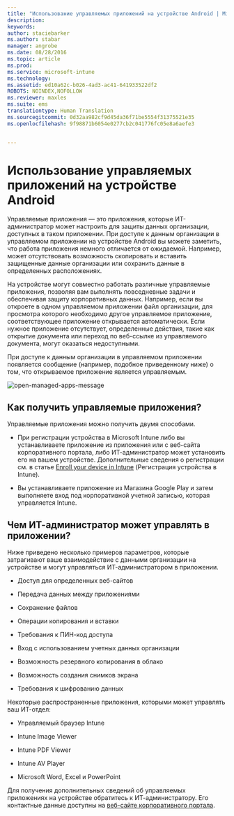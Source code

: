 ```yaml
---
title: "Использование управляемых приложений на устройстве Android | Microsoft Intune"
description: 
keywords: 
author: staciebarker
ms.author: stabar
manager: angrobe
ms.date: 08/28/2016
ms.topic: article
ms.prod: 
ms.service: microsoft-intune
ms.technology: 
ms.assetid: ed10a62c-b026-4ad3-ac41-641933522df2
ROBOTS: NOINDEX,NOFOLLOW
ms.reviewer: maxles
ms.suite: ems
translationtype: Human Translation
ms.sourcegitcommit: 0d32aa982cf9d45da36f71be5554f31375521e35
ms.openlocfilehash: 9f98871b6054e0277cb2c041776fc05e8a6aefe3


---
```



# Использование управляемых приложений на устройстве Android

Управляемые приложения — это приложения, которые ИТ-администратор может настроить для защиты данных организации, доступных в таком приложении. При доступе к данным организации в управляемом приложении на устройстве Android вы можете заметить, что работа приложения немного отличается от ожидаемой. Например, может отсутствовать возможность скопировать и вставить защищенные данные организации или сохранить данные в определенных расположениях.

На устройстве могут совместно работать различные управляемые приложения, позволяя вам выполнять повседневные задачи и обеспечивая защиту корпоративных данных. Например, если вы откроете в одном управляемом приложении файл организации, для просмотра которого необходимо другое управляемое приложение, соответствующее приложение открывается автоматически. Если нужное приложение отсутствует, определенные действия, такие как открытие документа или переход по веб-ссылке из управляемого документа, могут оказаться недоступными.

При доступе к данным организации в управляемом приложении появляется сообщение (например, подобное приведенному ниже) о том, что открываемое приложение является управляемым.

![open-managed-apps-message](./media/managed-apps-message.png)

## Как получить управляемые приложения?
Управляемые приложения можно получить двумя способами.

-   При регистрации устройства в Microsoft Intune либо вы устанавливаете приложение из приложения или с веб-сайта корпоративного портала, либо ИТ-администратор может установить его на вашем устройстве. Дополнительные сведения о регистрации см. в статье [Enroll your device in Intune](enroll-your-device-in-Intune-android.md) (Регистрация устройства в Intune).

-   Вы устанавливаете приложение из Магазина Google Play и затем выполняете вход под корпоративной учетной записью, которая управляется Intune.

## Чем ИТ-администратор может управлять в приложении?
Ниже приведено несколько примеров параметров, которые затрагивают ваше взаимодействие с данными организации на устройстве и могут управляться ИТ-администратором в приложении.

-   Доступ для определенных веб-сайтов

-   Передача данных между приложениями

-   Сохранение файлов

-   Операции копирования и вставки

-   Требования к ПИН-код доступа

-   Вход с использованием учетных данных организации

-   Возможность резервного копирования в облако

-   Возможность создания снимков экрана

-   Требования к шифрованию данных

Некоторые распространенные приложения, которыми может управлять ваш ИТ-отдел:

-   Управляемый браузер Intune

-   Intune Image Viewer

-   Intune PDF Viewer

-   Intune AV Player

-   Microsoft Word, Excel и PowerPoint

Для получения дополнительных сведений об управляемых приложениях на устройстве обратитесь к ИТ-администратору. Его контактные данные доступны на [веб-сайте корпоративного портала](http://portal.manage.microsoft.com).



<!--HONumber=Oct16_HO2-->



